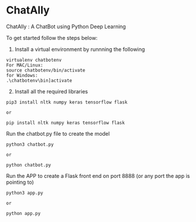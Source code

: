 # ChatAlly
ChatAlly : A ChatBot using Python Deep Learning 

To get started follow the steps below:

1. Install a virtual environment by runnning the following
```
virtualenv chatbotenv
For MAC/Linux:
source chatbotenv/bin/activate
for Windows:
.\chatbotenv\bin]activate
```

2. Install all the required libraries 
```
pip3 install nltk numpy keras tensorflow flask

or

pip install nltk numpy keras tensorflow flask

```

Run the chatbot.py file to create the model
```
python3 chatbot.py

or

python chatbot.py

```

Run the APP to create a Flask front end on port 8888 (or any port the app is pointing to)
```
python3 app.py

or

python app.py
```
